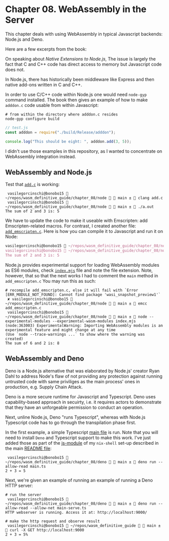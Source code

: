 # Chapter 08. WebAssembly in the Server

This chapter deals with using WebAssembly in typical Javascript backends: Node.js and Deno.

Here are a few excerpts from the book:

On speaking about _Native Extensions to Node.js_, The issue is largely the fact that C and C++ code
has direct access to memory but Javascript code does not.

In Node.js, there has historically been middleware like Express and then native add-ons written in C and C++.

In order to use C/C++ code within Node.js one would need `node-gyp` command installed. The book then gives an
example of how to make `adddon.c` code usable from within Javascript:

```shell
# from within the directory where adddon.c resides
node-gyp configure build
```

```javascript
// test.js
const adddon = require("./build/Release/adddon");

console.log("This should be eight: ", adddon.add(3, 5));
```

I didn't use those examples in this repository, as I wanted to concentrate on WebAssembly integration instead.

## WebAssembly and Node.js

Test that [`add.c`](./node/add.c) is working:

```shell
 vasilegorcinschi@bonobo15  ~/repos/wasm_definitive_guide/chapter_08/node   main ±  clang add.c
 vasilegorcinschi@bonobo15  ~/repos/wasm_definitive_guide/chapter_08/node   main ±  ./a.out
The sum of 2 and 3 is: 5
```

We have to update the code to make it useable with Emscripten: add Emscripten-related macros. For contrast,
I created another file: [`add_emscripten.c`](./node/add_emscripten.c). Here is how you can compile it to Javascript
and run it on Node:

```javascript
vasilegorcinschi@bonobo15  ~/repos/wasm_definitive_guide/chapter_08/node/   main ±  emcc add_emscripten.c
vasilegorcinschi@bonobo15  ~/repos/wasm_definitive_guide/chapter_08/node   main ±  node a.out.js
The sum of 2 and 3 is: 5
```

Node.js provides experimental support for loading WebAssembly modules as ES6 modules, check [`index.mjs`](./node/index.mjs) file and note the
file extension. Note, however, that so that the next works I had to comment the `main` method in `add_emscripten.c` You may run this as such:

```shell
# recompile add_emscripten.c, else it will fail with `Error [ERR_MODULE_NOT_FOUND]: Cannot find package 'wasi_snapshot_preview1'`
 ✘ vasilegorcinschi@bonobo15  ~/repos/wasm_definitive_guide/chapter_08/node   main ±  emcc add_emscripten.c
 vasilegorcinschi@bonobo15  ~/repos/wasm_definitive_guide/chapter_08/node   main ±  node --experimental-modules --experimental-wasm-modules index.mjs
(node:363003) ExperimentalWarning: Importing WebAssembly modules is an experimental feature and might change at any time
(Use `node --trace-warnings ...` to show where the warning was created)
The sum of 6 and 2 is: 8
```

## WebAssembly and Deno

Deno is a Node.js alternative that was elaborated by Node.js' creator Ryan Dahl to address Node's flaw
of not providing any protection against running untrusted code with same priviliges as the main process' ones
in production, e.g. Supply Chain Attack.

Deno is a more secure runtime for Javascript and Typescript. Deno uses capability-based approach in secuirty, i.e.
it requires actors to demonstrate that they have an unforgeable permission to conduct an operation.

Next, unline Node.js, Deno "runs Typescript", whereas with Node.js Typescript code has to go through the transpilation
phase first.

In the first example, a simple Typescript [main file](./deno/main.ts) is run. Note that you will need to install `Deno`
and Typescript support to make this work. I've just added those as part of the [js-module](https://github.com/vasigorc/bash-utils/blob/main/nix/js-module.nix) of
my `nix-shell` set-up described in the main [README file](/README.md):

```shell
 vasilegorcinschi@bonobo15  ~/repos/wasm_definitive_guide/chapter_08/deno   main ±  deno run --allow-read main.ts
2 + 3 = 5
```

Next, we're given an example of running an example of running a Deno HTTP server:

```shell
# run the server
 vasilegorcinschi@bonobo15  ~/repos/wasm_definitive_guide/chapter_08/deno   main ±  deno run --allow-read --allow-net main-serve.ts
HTTP webserver is running. Access it at: http://localhost:9000/

# make the http request and observe result
 vasilegorcinschi@bonobo15  ~/repos/wasm_definitive_guide   main ±  curl -X GET http://localhost:9000
2 + 3 = 5%
```
